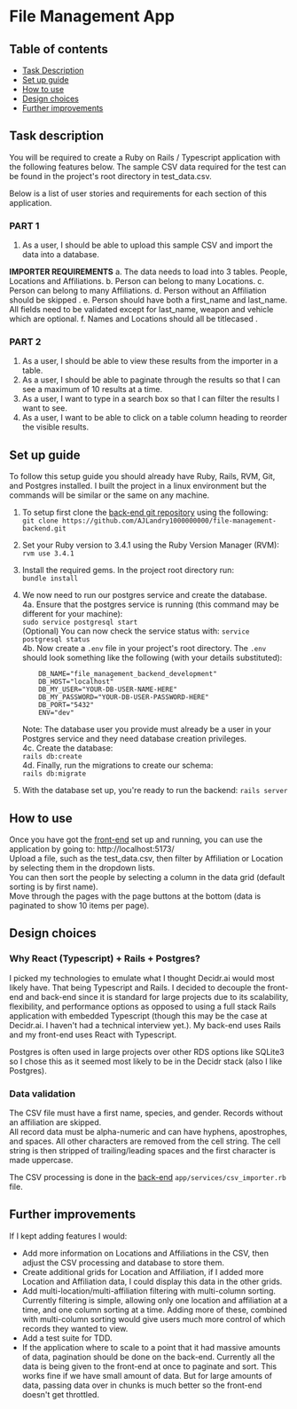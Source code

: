 # File Management App

## Table of contents
- [Task Description](#task-description)
- [Set up guide](#set-up-guide)
- [How to use](#how-to-use)
- [Design choices](#design-choices)
- [Further improvements](#further-improvements)


## Task description
You will be required to create a Ruby on Rails / Typescript application with the following features below. The sample CSV data required for the test can be found in the project's root directory in test_data.csv.

Below is a list of user stories and requirements for each section of this application. 
### PART 1 
1. As a user, I should be able to upload this sample CSV and import the data into a database. 

**IMPORTER REQUIREMENTS**
a. The data needs to load into 3 tables. People, Locations and Affiliations. 
b. Person can belong to many Locations.
c. Person can belong to many Affiliations.
d. Person without an Affiliation should be skipped .
e. Person should have both a first_name and last_name. All fields need to be validated except for last_name, weapon and vehicle which are optional. 
f. Names and Locations should all be titlecased .

### PART 2 
1. As a user, I should be able to view these results from the importer in a table. 
2. As a user, I should be able to paginate through the results so that I can see a maximum of 10 results at a time. 
3. As a user, I want to type in a search box so that I can filter the results I want to see. 
4. As a user, I want to be able to click on a table column heading to reorder the visible results. 


## Set up guide
To follow this setup guide you should already have Ruby, Rails, RVM, Git, and Postgres installed. I built the project in a linux environment but the commands will be similar or the same on any machine.  

1. To setup first clone the [back-end git repository](https://github.com/AJLandry1000000000/file-management-backend) using the following:  
```git clone https://github.com/AJLandry1000000000/file-management-backend.git```  

2. Set your Ruby version to 3.4.1 using the Ruby Version Manager (RVM):  
```rvm use 3.4.1```  

3. Install the required gems. In the project root directory run:  
```bundle install```  

4. We now need to run our postgres service and create the database.  
    4a. Ensure that the postgres service is running (this command may be different for your machine):  
    ```sudo service postgresql start```  
    (Optional) You can now check the service status with: ```service postgresql status```  
    4b. Now create a ```.env``` file in your project's root directory. The ```.env``` should look something like the following (with your details substituted):  
    ```
        DB_NAME="file_management_backend_development"
        DB_HOST="localhost"
        DB_MY_USER="YOUR-DB-USER-NAME-HERE"
        DB_MY_PASSWORD="YOUR-DB-USER-PASSWORD-HERE" 
        DB_PORT="5432" 
        ENV="dev"
    ```
    Note: The database user you provide must already be a user in your Postgres service and they need database creation privileges.  
    4c. Create the database:  
    ```rails db:create```  
    4d. Finally, run the migrations to create our schema:  
    ```rails db:migrate```

5. With the database set up, you're ready to run the backend:
```rails server```


## How to use
Once you have got the [front-end](https://github.com/AJLandry1000000000/file-management-frontend) set up and running, you can use the application by going to: http://localhost:5173/  
Upload a file, such as the test_data.csv, then filter by Affiliation or Location by selecting them in the dropdown lists.  
You can then sort the people by selecting a column in the data grid (default sorting is by first name).  
Move through the pages with the page buttons at the bottom (data is paginated to show 10 items per page).


## Design choices
### Why React (Typescript) + Rails + Postgres?
I picked my technologies to emulate what I thought Decidr.ai would most likely have. That being Typescript and Rails. I decided to decouple the front-end and back-end since it is standard for large projects due to its scalability, flexibility, and performance options as opposed to using a full stack Rails application with embedded Typescript (though this may be the case at Decidr.ai. I haven't had a technical interview yet.).
My back-end uses Rails and my front-end uses React with Typescript.

Postgres is often used in large projects over other RDS options like SQLite3 so I chose this as it seemed most likely to be in the Decidr stack (also I like Postgres).
### Data validation
The CSV file must have a first name, species, and gender. Records without an affiliation are skipped.  
All record data must be alpha-numeric and can have hyphens, apostrophes, and spaces. All other characters are removed from the cell string. The cell string is then stripped of trailing/leading spaces and the first character is made uppercase.  

The CSV processing is done in the [back-end](https://github.com/AJLandry1000000000/file-management-backend) ```app/services/csv_importer.rb``` file.  


## Further improvements
If I kept adding features I would:
- Add more information on Locations and Affiliations in the CSV, then adjust the CSV processing and database to store them.
- Create additional grids for Location and Affiliation, if I added more Location and Affiliation data, I could display this data in the other grids.
- Add multi-location/multi-affiliation filtering with multi-column sorting. Currently filtering is simple, allowing only one location and affiliation at a time, and one column sorting at a time. Adding more of these, combined with multi-column sorting would give users much more control of which records they wanted to view. 
- Add a test suite for TDD.
- If the application where to scale to a point that it had massive amounts of data, pagination should be done on the back-end. Currently all the data is being given to the front-end at once to paginate and sort. This works fine if we have small amount of data. But for large amounts of data, passing data over in chunks is much better so the front-end doesn't get throttled.
